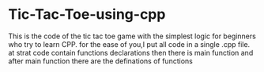 # Tic-Tac-Toe-using-cpp
This is the code of the tic tac toe game with the simplest logic for beginners who try to learn CPP.
for the ease of you,I put all code in a single .cpp file.
at strat code contain functions declarations
then there is main function
and after main function there are the definations of functions
